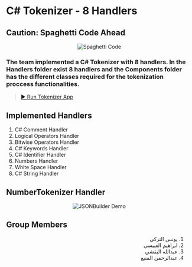# C# Tokenizer - 8 Handlers

## Caution: Spaghetti Code Ahead

<p align="center">
  <img alt="Spaghetti Code" src="https://media.giphy.com/media/11uoNyauChZR16/giphy.gif">
  </p>

### The team implemented a C# Tokenizer with 8 handlers. In the Handlers folder exist 8 handlers and the Components folder has the different classes required for the tokenization proccess functionalities.

> [▶ Run Tokenizer App](https://dotnetfiddle.net/P3nzBA)

## Implemented Handlers

1. C# Comment Handler
2. Logical Operators Handler
3. Bitwise Operators Handler
4. C# Keywords Handler
5. C# Identifier Handler
6. Numbers Handler
7. White Space Handler
8. C# String Handler

## NumberTokenizer Handler

<p align="center">
  <img alt="JSONBuilder Demo" src="https://github.com/YounesAlturkey/tokenizer-app/blob/master/number-handler-demo.png">
</p>

## Group Members

<div align="right" dir="rtl">  
  
1. يونس التركي
2. ابراهيم العبيسي
3. عبدالله البقشي
4. عبدالرحمن المنيع

</div>
